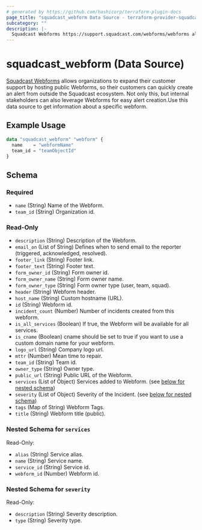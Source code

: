```yaml
---
# generated by https://github.com/hashicorp/terraform-plugin-docs
page_title: "squadcast_webform Data Source - terraform-provider-squadcast"
subcategory: ""
description: |-
  Squadcast Webforms https://support.squadcast.com/webforms/webforms allows organizations to expand their customer support by hosting public Webforms, so their customers can quickly create an alert from outside the Squadcast ecosystem. Not only this, but internal stakeholders can also leverage Webforms for easy alert creation.Use this data source to get information about a specific webform.
---
```


# squadcast_webform (Data Source)

[Squadcast Webforms](https://support.squadcast.com/webforms/webforms) allows organizations to expand their customer support by hosting public Webforms, so their customers can quickly create an alert from outside the Squadcast ecosystem. Not only this, but internal stakeholders can also leverage Webforms for easy alert creation.Use this data source to get information about a specific webform.

## Example Usage

```terraform
data "squadcast_webform" "webform" {
  name    = "webformName"
  team_id = "teamObjectId"
}
```

<!-- schema generated by tfplugindocs -->

## Schema

### Required

- `name` (String) Name of the Webform.
- `team_id` (String) Organization id.

### Read-Only

- `description` (String) Description of the Webform.
- `email_on` (List of String) Defines when to send email to the reporter (triggered, acknowledged, resolved).
- `footer_link` (String) Footer link.
- `footer_text` (String) Footer text.
- `form_owner_id` (String) Form owner id.
- `form_owner_name` (String) Form owner name.
- `form_owner_type` (String) Form owner type (user, team, squad).
- `header` (String) Webform header.
- `host_name` (String) Custom hostname (URL).
- `id` (String) Webform id.
- `incident_count` (Number) Number of incidents created from this webform.
- `is_all_services` (Boolean) If true, the Webform will be available for all services.
- `is_cname` (Boolean) cname should be set to true if you want to use a custom domain name for your webform.
- `logo_url` (String) Company logo url.
- `mttr` (Number) Mean time to repair.
- `team_id` (String) Team id.
- `owner_type` (String) Owner type.
- `public_url` (String) Public URL of the Webform.
- `services` (List of Object) Services added to Webform. (see [below for nested schema](#nestedatt--services))
- `severity` (List of Object) Severity of the Incident. (see [below for nested schema](#nestedatt--severity))
- `tags` (Map of String) Webform Tags.
- `title` (String) Webform title (public).

<a id="nestedatt--services"></a>

### Nested Schema for `services`

Read-Only:

- `alias` (String) Service alias.
- `name` (String) Service name.
- `service_id` (String) Service id.
- `webform_id` (Number) Webform id.

<a id="nestedatt--severity"></a>

### Nested Schema for `severity`

Read-Only:

- `description` (String) Severity description.
- `type` (String) Severity type.
